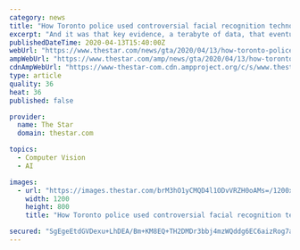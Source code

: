 ```yaml
---
category: news
title: "How Toronto police used controversial facial recognition technology to solve the senseless murder of an innocent man"
excerpt: "And it was that key evidence, a terabyte of data, that eventually led Shankaran and his team to become the inaugural users of the Toronto Police Service’s then-brand-new facial recognition software — a tool they used to help find, arrest and, last month, secure murder convictions for the three men who shot Ogba. The Ogba case underscores ..."
publishedDateTime: 2020-04-13T15:40:00Z
webUrl: "https://www.thestar.com/news/gta/2020/04/13/how-toronto-police-used-controversial-facial-recognition-technology-to-solve-the-senseless-murder-of-an-innocent-man.html"
ampWebUrl: "https://www.thestar.com/amp/news/gta/2020/04/13/how-toronto-police-used-controversial-facial-recognition-technology-to-solve-the-senseless-murder-of-an-innocent-man.html"
cdnAmpWebUrl: "https://www-thestar-com.cdn.ampproject.org/c/s/www.thestar.com/amp/news/gta/2020/04/13/how-toronto-police-used-controversial-facial-recognition-technology-to-solve-the-senseless-murder-of-an-innocent-man.html"
type: article
quality: 36
heat: 36
published: false

provider:
  name: The Star
  domain: thestar.com

topics:
  - Computer Vision
  - AI

images:
  - url: "https://images.thestar.com/brM3hO1yCMQD4l1ODvVRZH0oAMs=/1200x800/smart/filters:cb(1586791972580)/https://www.thestar.com/content/dam/thestar/news/gta/2020/04/13/how-toronto-police-used-controversial-facial-recognition-technology-to-solve-the-senseless-murder-of-an-innocent-man/_1_main_investigative_team.jpg"
    width: 1200
    height: 800
    title: "How Toronto police used controversial facial recognition technology to solve the senseless murder of an innocent man"

secured: "SgEgeEtdGVDexu+LhDEA/Bm+KM8EQ+TH2DMDr3bbj4mzWQddg6EC6aizRog7aLxvbPcIx5WWiEMi1WtlsuzwI06lkeB4NG+tx5UQ2FNN+B/bBSbpB4S/QLZU1i4U26Ou91HXO8bT8xJSPSqdqwglGT/Z/Kg4wogc8yjnkSkjyyqAOO3uAqHhXtjb+m5bX3cTCsFUMTYv2QrlAOV6tEfQEBWgnrlJb0/UjylI1/4EkSAy5pCmPP8vDDVqGwDF4mPbbH6xEbNZ//DJOAlIXFKorIVI7kxmYcJCRvd22jeh/xeOjIKNxXh8pp7X6sNFy2NP;uQ1CAGyqbGGWYNGHai1Cqg=="
---
```


